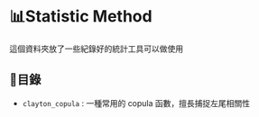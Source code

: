 # 📊Statistic Method

這個資料夾放了一些紀錄好的統計工具可以做使用

## 📜目錄

- `clayton_copula` : 一種常用的 copula 函數，擅長捕捉左尾相關性
